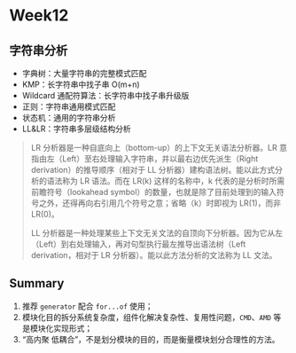 # Week12

## 字符串分析

- 字典树：大量字符串的完整模式匹配
- KMP：长字符串中找子串 O(m+n)
- Wildcard 通配符算法：长字符串中找子串升级版
- 正则：字符串通用模式匹配
- 状态机：通用的字符串分析
- LL&LR：字符串多层级结构分析

> LR 分析器是一种自底向上（bottom-up）的上下文无关语法分析器。LR 意指由左（Left）至右处理输入字符串，并以最右边优先派生（Right derivation）的推导顺序（相对于 LL 分析器）建构语法树。能以此方式分析的语法称为 LR 语法。而在 LR(k) 这样的名称中，k 代表的是分析时所需前瞻符号（lookahead symbol）的数量，也就是除了目前处理到的输入符号之外，还得再向右引用几个符号之意；省略（k）时即视为 LR(1)，而非 LR(0)。
>
> LL 分析器是一种处理某些上下文无关文法的自顶向下分析器。因为它从左（Left）到右处理输入，再对句型执行最左推导出语法树（Left derivation，相对于 LR 分析器）。能以此方法分析的文法称为 LL 文法。

## Summary

1. 推荐 `generator` 配合 `for...of` 使用；
2. 模块化目的拆分系统复杂度，组件化解决复杂性、复用性问题，`CMD`、`AMD` 等是模块化实现形式；
3. “高内聚 低耦合”，不是划分模块的目的，而是衡量模块划分合理性的方法。
